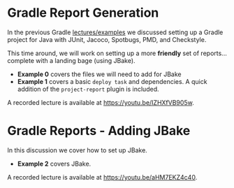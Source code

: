# Gradle Report Generation

In the previous Gradle [lectures/examples](../Gradle-1) we discussed setting up
a Gradle project for Java with JUnit, Jacoco, Spotbugs, PMD, and Checkstyle.

This time around, we will work on setting up a more **friendly** set of
reports... complete with a landing bage (using JBake).


  - **Example 0** covers the files we will need to add for JBake
  - **Example 1** covers a basic `deploy task` and dependencies. A quick
    addition of the `project-report` plugin is included.

A recorded lecture is available at <https://youtu.be/IZHXfVB905w>.
  

# Gradle Reports - Adding JBake

In this discussion we cover how to set up JBake.

  - **Example 2** covers JBake.

A recorded lecture is available at <https://youtu.be/aHM7EKZ4c40>.
